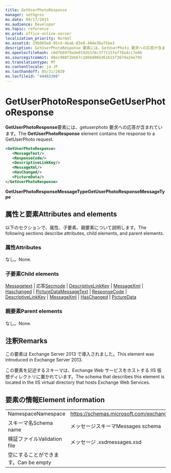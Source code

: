 ```yaml
---
title: GetUserPhotoResponse
manager: sethgros
ms.date: 09/17/2015
ms.audience: Developer
ms.topic: reference
ms.prod: office-online-server
localization_priority: Normal
ms.assetid: 29b085e8-95c0-4ba6-83e8-40de36a75be3
description: GetUserPhotoResponse 要素には、GetUserPhoto 要求への応答が含まれています。
ms.openlocfilehash: c0dfb6979ade0192b376c3f7115fef78a4cc7e06
ms.sourcegitcommit: 88ec988f2bb67c1866d06b361615f3674a24e795
ms.translationtype: MT
ms.contentlocale: ja-JP
ms.lasthandoff: 05/31/2020
ms.locfileid: "44463308"
---
```

# <a name="getuserphotoresponse"></a><span data-ttu-id="2f138-103">GetUserPhotoResponse</span><span class="sxs-lookup"><span data-stu-id="2f138-103">GetUserPhotoResponse</span></span>

<span data-ttu-id="2f138-104">**GetUserPhotoResponse**要素には、getuserphoto 要求への応答が含まれています。</span><span class="sxs-lookup"><span data-stu-id="2f138-104">The **GetUserPhotoResponse** element contains the response to a GetUserPhoto request.</span></span> 
  
```XML
<GetUserPhotoResponse>
   <MessageText/>
   <ResponseCode/>
   <DescriptiveLinkKey/>
   <MessageXml/>
   <HasChanged/>
   <PictureData/>
</GetUserPhotoResponse>
```

 <span data-ttu-id="2f138-105">**GetUserPhotoResponseMessageType**</span><span class="sxs-lookup"><span data-stu-id="2f138-105">**GetUserPhotoResponseMessageType**</span></span>
## <a name="attributes-and-elements"></a><span data-ttu-id="2f138-106">属性と要素</span><span class="sxs-lookup"><span data-stu-id="2f138-106">Attributes and elements</span></span>

<span data-ttu-id="2f138-107">以下のセクションで、属性、子要素、親要素について説明します。</span><span class="sxs-lookup"><span data-stu-id="2f138-107">The following sections describe attributes, child elements, and parent elements.</span></span>
  
### <a name="attributes"></a><span data-ttu-id="2f138-108">属性</span><span class="sxs-lookup"><span data-stu-id="2f138-108">Attributes</span></span>

<span data-ttu-id="2f138-109">なし。</span><span class="sxs-lookup"><span data-stu-id="2f138-109">None.</span></span>
  
### <a name="child-elements"></a><span data-ttu-id="2f138-110">子要素</span><span class="sxs-lookup"><span data-stu-id="2f138-110">Child elements</span></span>

<span data-ttu-id="2f138-111">[Messagetext](messagetext.md)  | 応答[Secmode](responsecode.md)  | [DescriptiveLinkKey](descriptivelinkkey.md)  | [MessageXml](messagexml.md)  | [Haschanged](haschanged.md)  | [PictureData](picturedata.md)</span><span class="sxs-lookup"><span data-stu-id="2f138-111">[MessageText](messagetext.md) | [ResponseCode](responsecode.md) | [DescriptiveLinkKey](descriptivelinkkey.md) | [MessageXml](messagexml.md) | [HasChanged](haschanged.md) | [PictureData](picturedata.md)</span></span>
  
### <a name="parent-elements"></a><span data-ttu-id="2f138-112">親要素</span><span class="sxs-lookup"><span data-stu-id="2f138-112">Parent elements</span></span>

<span data-ttu-id="2f138-113">なし。</span><span class="sxs-lookup"><span data-stu-id="2f138-113">None.</span></span>
  
## <a name="remarks"></a><span data-ttu-id="2f138-114">注釈</span><span class="sxs-lookup"><span data-stu-id="2f138-114">Remarks</span></span>

<span data-ttu-id="2f138-115">この要素は Exchange Server 2013 で導入されました。</span><span class="sxs-lookup"><span data-stu-id="2f138-115">This element was introduced in Exchange Server 2013.</span></span>
  
<span data-ttu-id="2f138-116">この要素を記述するスキーマは、Exchange Web サービスをホストする IIS 仮想ディレクトリに置かれています。</span><span class="sxs-lookup"><span data-stu-id="2f138-116">The schema that describes this element is located in the IIS virtual directory that hosts Exchange Web Services.</span></span>
  
## <a name="element-information"></a><span data-ttu-id="2f138-117">要素の情報</span><span class="sxs-lookup"><span data-stu-id="2f138-117">Element information</span></span>

|||
|:-----|:-----|
|<span data-ttu-id="2f138-118">Namespace</span><span class="sxs-lookup"><span data-stu-id="2f138-118">Namespace</span></span>  <br/> |https://schemas.microsoft.com/exchange/services/2006/messages  <br/> |
|<span data-ttu-id="2f138-119">スキーマ名</span><span class="sxs-lookup"><span data-stu-id="2f138-119">Schema name</span></span>  <br/> |<span data-ttu-id="2f138-120">メッセージスキーマ</span><span class="sxs-lookup"><span data-stu-id="2f138-120">Messages schema</span></span>  <br/> |
|<span data-ttu-id="2f138-121">検証ファイル</span><span class="sxs-lookup"><span data-stu-id="2f138-121">Validation file</span></span>  <br/> |<span data-ttu-id="2f138-122">メッセージ .xsd</span><span class="sxs-lookup"><span data-stu-id="2f138-122">messages.xsd</span></span>  <br/> |
|<span data-ttu-id="2f138-123">空にすることができます。</span><span class="sxs-lookup"><span data-stu-id="2f138-123">Can be empty</span></span>  <br/> ||
   


